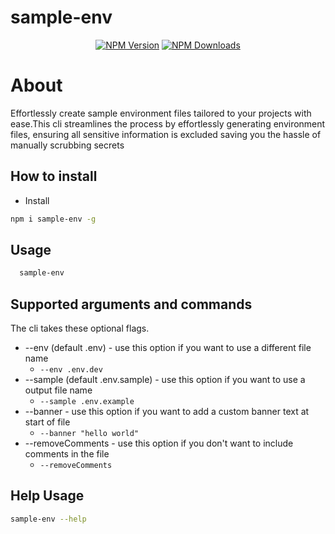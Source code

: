 # sample-env

<p align="center">
<a href="https://www.npmjs.com/package/sample-env"><img src="https://img.shields.io/npm/v/sample-env" alt="NPM Version" /></a>
<a href="https://www.npmjs.com/package/sample-env"><img src="https://img.shields.io/npm/dm/sample-env" alt="NPM Downloads" /></a>
  
# About
Effortlessly create sample environment files tailored to your projects with ease.This cli streamlines the process by effortlessly generating environment files, ensuring all sensitive information is excluded saving you the hassle of manually scrubbing secrets

## How to install

- Install

```sh
npm i sample-env -g
```

## Usage
  
  ```sh
    sample-env
  ```

## Supported arguments and commands
The cli takes these optional flags.
* --env (default .env) - use this option if you want to use a different file name
  * `--env .env.dev`
* --sample (default .env.sample) - use this option if you want to use a output file name
  * `--sample .env.example`
* --banner - use this option if you want to add a custom banner text at start of file
  * `--banner "hello world"`
* --removeComments - use this option if you don't want to include comments in the file
  * `--removeComments`

## Help Usage
  
  ```sh
  sample-env --help
  ```
